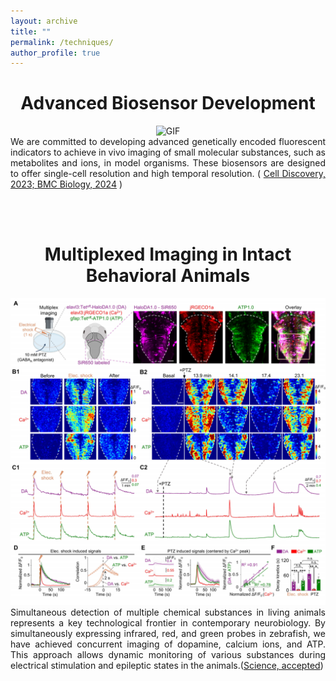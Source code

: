 ```yaml
---
layout: archive
title: ""
permalink: /techniques/
author_profile: true
---
```


<div style="text-align: center;">
  <h1>Advanced Biosensor Development</h1>
  <div>
    <img src="/images/tech/trp.gif" alt="GIF" style="width: 640px;">
  </div>
  <p style="text-align: justify; margin: 0 auto;">
    We are committed to developing advanced genetically encoded fluorescent indicators to achieve in vivo imaging of small molecular substances, such as metabolites and ions, in model organisms. These biosensors are designed to offer single-cell resolution and high temporal resolution. (
    <a href="/publication/2023-10-31-Tryptophan-sensor" target="_blank">Cell Discovery, 2023; </a>
    <a href="/publication/2024-11-14-Tryptophan-imaging">BMC Biology, 2024</a>
    )
  </p>
</div>

<br><br>

<div style="text-align: center;">
  <h1>Multiplexed Imaging in Intact Behavioral Animals</h1>
  <div>
    <img src="/images/papers/HaloDA-fish2.png" alt="GIF" style="width: 640px;">
  </div>
  <p style="text-align: justify; margin: 0 auto;">
    Simultaneous detection of multiple chemical substances in living animals represents a key technological frontier in contemporary neurobiology. By simultaneously expressing infrared, red, and green probes in zebrafish, we have achieved concurrent imaging of dopamine, calcium ions, and ATP. This approach allows dynamic monitoring of various substances during electrical stimulation and epileptic states in the animals.(<a href="/publication/2025-03-21-HaloDA" target="_blank">Science, accepted</a>)
  </p>
</div>